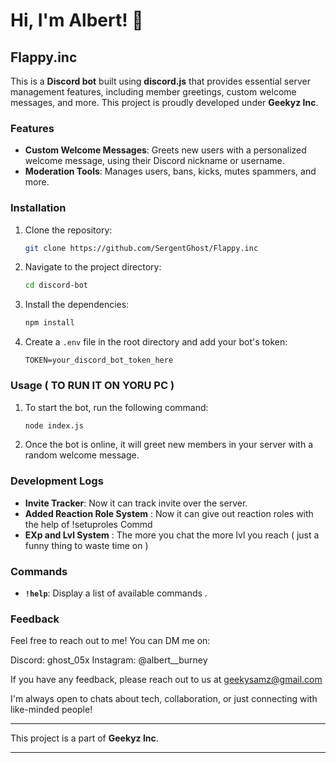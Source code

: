 # Hi, I'm Albert! 👋

## Flappy.inc  

This is a **Discord bot** built using **discord.js** that provides essential server management features, including member greetings, custom welcome messages, and more. This project is proudly developed under **Geekyz Inc**.  

### Features  

- **Custom Welcome Messages**: Greets new users with a personalized welcome message, using their Discord nickname or username.  
- **Moderation Tools**: Manages users, bans, kicks, mutes spammers, and more.

### Installation  

1. Clone the repository:  
   ```bash  
   git clone https://github.com/SergentGhost/Flappy.inc  
   ```  

2. Navigate to the project directory:  
   ```bash  
   cd discord-bot  
   ```  

3. Install the dependencies:  
   ```bash  
   npm install  
   ```  

4. Create a `.env` file in the root directory and add your bot's token:  
   ```env  
   TOKEN=your_discord_bot_token_here  
   ```  

### Usage  ( TO RUN IT ON YORU PC )

1. To start the bot, run the following command:  
   ```bash  
   node index.js  
   ```  

2. Once the bot is online, it will greet new members in your server with a random welcome message.  

### Development Logs  

- **Invite Tracker**: Now it can track invite over the server.  
- **Added Reaction Role System** : Now it can give out reaction roles with the help of !setuproles Commd
- **EXp and Lvl System** : The more you chat the more lvl you reach ( just a funny thing to waste time on )

### Commands  

- **`!help`**: Display a list of available commands .  


### Feedback

Feel free to reach out to me! You can DM me on:

Discord: ghost_05x
Instagram: @albert__burney

If you have any feedback, please reach out to us at geekysamz@gmail.com

I'm always open to chats about tech, collaboration, or just connecting with like-minded people!  

---

This project is a part of **Geekyz Inc**.  

--- 
